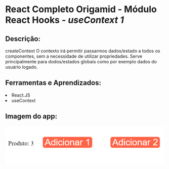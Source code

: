 # React Completo Origamid - Módulo React Hooks - <i>useContext 1</i>
## Descrição:
<p>createContext
O contexto irá permitir passarmos dados/estado a todos os componentes, sem a necessidade de utilizar propriedades. Serve principalmente para dodos/estados globais como por exemplo dados do usuário logado.</p>


## Ferramentas e Aprendizados:
<li>React.JS </li>
<li>useContext</li>



## Imagem do app:

<img src="./img.png"/>





